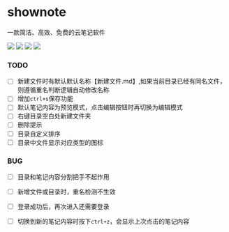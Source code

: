 # shownote
一款简洁、高效、免费的云笔记软件

<div align=left>
<img src="https://github.com/viodo/shownote/workflows/build/badge.svg"/>
<img src="https://img.shields.io/badge/golang-1.15-blue"/>
<img src="https://img.shields.io/badge/gin-1.7.2-lightBlue"/>
<img src="https://img.shields.io/badge/vue-3.0.5-brightgreen"/>
</div>

### TODO

- [ ] 新建文件时有默认默认名称【新建文件.md】,如果当前目录已经有同名文件，则遵循重名判断逻辑自动修改名称
- [ ] 增加`ctrl+s`保存功能
- [ ] 默认笔记内容为预览模式，点击编辑按钮时再切换为编辑模式
- [ ] 右键目录空白处新建文件夹
- [ ] 删除提示
- [ ] 目录自定义排序
- [ ] 目录中文件显示对应类型的图标

### BUG

- [ ] 目录和笔记内容分割把手不起作用
- [ ] 新增文件或目录时，重名检测不生效
- [ ] 登录成功后，再次进入还需要登录
- [ ] 切换到新的笔记内容时按下`ctrl+z`，会显示上次点击的笔记内容

